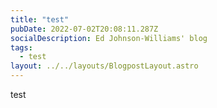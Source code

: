 ```yaml
---
title: "test"
pubDate: 2022-07-02T20:08:11.287Z
socialDescription: Ed Johnson-Williams' blog
tags:
  - test
layout: ../../layouts/BlogpostLayout.astro
---
```

test